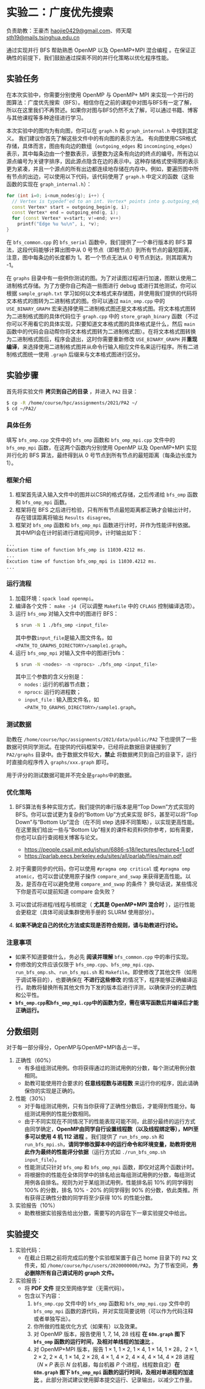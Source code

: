 # 实验二：广度优先搜索

负责助教：王豪杰 haojie0429@gmail.com、师天麾 sth19@mails.tsinghua.edu.cn

通过实现并行 BFS 帮助熟悉 OpenMP 以及 OpenMP+MPI 混合编程 。在保证正确性的前提下，我们鼓励通过探索不同的并行化策略以优化程序性能。

## 实验任务

在本次实验中，你需要分别使用 OpenMP 与 OpenMP+ MPI 来实现一个并行的图算法：广度优先搜索（BFS）。相信你在之前的课程中对图与BFS有一定了解，所以在这里我们不再赘述。如果你对图与BFS仍然不太了解，可以通过书籍、博客与其他课程等多种途径进行学习。

本次实验中的图均为有向图，你可以在 `graph.h` 和 `graph_internal.h` 中找到其定义。 我们建议你首先了解这些文件中的有向图的表示方法。 有向图使用CSR格式存储，具体而言，图由有向边的数组（`outgoing_edges` 和 `incominging_edges`）表示，其中每条边由一个整数表示，该整数为这条有向边的终点的编号。所有边以源点编号为关键字排序，因此源点隐含在边的表示中。这种存储格式使得图的表示更为紧凑，并且一个源点的所有出边都连续地存储在内存中。例如，要遍历图中所有节点的出边，可以使用以下代码，该代码使用了 `graph.h` 中定义的函数（这些函数的实现在 `graph_internal.h`）：

```cpp
for (int i=0; i<num_nodes(g); i++) {
  // Vertex is typedef'ed to an int. Vertex* points into g.outgoing_edges[]
  const Vertex* start = outgoing_begin(g, i);
  const Vertex* end = outgoing_end(g, i);
  for (const Vertex* v=start; v!=end; v++)
    printf("Edge %u %u\n", i, *v);
}
```

在 `bfs_common.cpp` 的 `bfs_serial` 函数中，我们提供了一个串行版本的 BFS 算法，这段代码能够计算出图中从 0 号节点（即根节点）到所有节点的最短距离，注意，图中每条边的长度都为 1。若一个节点无法从 0 号节点到达，则其距离为 -1。

在 `graphs` 目录中有一些供你测试的图。为了对读图过程进行加速，图默认使用二进制格式存储。为了方便你自己构造一些图进行 debug 或进行其他测试，你可以根据 `sample_graph.txt` 学习如何以文本格式来存储图，并使用我们提供的代码将文本格式的图转为二进制格式的图。你可以通过 `main_omp.cpp` 中的 `USE_BINARY_GRAPH` 宏来选择使用二进制格式图还是文本格式图。将文本格式图转为二进制格式图的具体代码位于 `graph.cpp` 中的 `store_graph_binary` 函数（不过你可以不用看它的具体实现，只要知道文本格式图的具体格式是什么，然后 `main` 函数中的代码会自动帮你将文本格式图转为二进制格式图）。在将文本格式图转换为二进制格式图后，程序会退出，这时你需要重新修改 `USE_BINARY_GRAPH` 并**重现编译**，来选择使用二进制格式图并从命令行输入相应文件名来运行程序。所有二进制格式图统一使用 `.graph` 后缀来与文本格式图进行区分。

## 实验步骤

首先将实验文件 **拷贝到自己的目录** ，并进入 `PA2` 目录：

```bash
$ cp -R /home/course/hpc/assignments/2021/PA2 ~/
$ cd ~/PA2/
```

### 具体任务

填写 `bfs_omp.cpp` 文件中的 `bfs_omp` 函数和 `bfs_omp_mpi.cpp` 文件中的 `bfs_omp_mpi` 函数，在这两个函数内分别使用 OpenMP 以及 OpenMP+MPI 实现并行化的 BFS 算法，最终得到从 0 号节点到所有节点的最短距离（每条边长度为 1）。


### 框架介绍

1. 框架首先读入输入文件中的图并以CSR的格式存储，之后传递给 `bfs_omp` 函数和 `bfs_omp_mpi` 函数。
2. 框架将在 BFS 之后进行检验，只有所有节点最短距离都正确才会输出计时，存在错误距离将输出 `Results disagree`。
3. 框架对 `bfs_omp` 函数和 `bfs_omp_mpi` 函数进行计时，并作为性能评判依据。其中MPI会在计时前进行进程间同步。计时输出如下：

```bash
...
Excution time of function bfs_omp is 11030.4212 ms.
...
Excution time of function bfs_omp_mpi is 11030.4212 ms.
...
```

### 运行流程

1. 加载环境：`spack load openmpi`。
2. 编译各个文件： `make -j4`（可以调整 `Makefile` 中的 `CFLAGS` 控制编译选项）。
3. 运行 `bfs_omp` 对输入文件中的图进行 BFS：
   ```bash
   $ srun -N 1 ./bfs_omp <input_file>
   ```
   其中参数`input_file`是输入图文件名，如`<PATH_TO_GRAPHS_DIRECTORY>/sample1.graph`。
4. 运行 `bfs_omp_mpi` 对输入文件中的图进行bfs：
   ```bash
   $ srun -N <nodes> -n <nprocs> ./bfs_omp <input_file>
   ```
   其中三个参数的含义分别是：
      * `nodes` : 运行的机器节点数；
      * `nprocs`: 运行的进程数；
      * `input_file` : 输入图文件名，如`<PATH_TO_GRAPHS_DIRECTORY>/sample1.graph`。

### 测试数据

助教在 `/home/course/hpc/assignments/2021/data/public/PA2` 下也提供了一些数据可供同学测试。在提供的代码框架中，已经将此数据目录链接到了 `PA2/graphs` 目录中。由于数据文件较大，**禁止** 将数据拷贝到自己的目录下，运行时直接向程序传入 `graphs/xxx.graph` 即可。

用于评分的测试数据可能并不完全是`graphs`中的数据。

### 优化策略

1. BFS算法有多种实现方式，我们提供的串行版本是用“Top Down”方式实现的 BFS。你可以尝试更为复杂的“Bottom Up”方式来实现 BFS，甚至可以将“Top Down”与“Bottom Up”混合（在不同 step 选择不同策略），以实现更高性能。在这里我们给出一些与“Bottom Up”相关的课件和资料供你参考，如有需要，你也可以自行查阅相关博客与论文。

   - https://people.csail.mit.edu/jshun/6886-s18/lectures/lecture4-1.pdf
   - https://parlab.eecs.berkeley.edu/sites/all/parlab/files/main.pdf



2. 对于需要同步的代码，你可以使用 `#pragma omp critical` 或 `#pragma omp atomic`，也可以尝试使用原子操作 `compare_and_swap` 来获得更高性能。以及，是否存在可以避免使用 `compare_and_swap` 的条件？ 换句话说，某些情况下你是否可以提前知道 compare 会失败？

3. 可以尝试将进程/线程与核绑定（ **尤其是 OpenMP+MPI 混合时** ），运行性能会更稳定（具体可阅读集群使用手册的 SLURM 使用部分）。

4. **如果不确定自己的优化方法或实现是否符合规则，请与助教进行讨论。**

### 注意事项

* 如果不知道要做什么，务必先 **阅读并理解** `bfs_common.cpp` 中的串行实现。
* 你修改的文件应该仅限于 `bfs_omp.cpp`、`bfs_omp_mpi.cpp`、`run_bfs_omp.sh`、`run_bfs_mpi.sh` 和 `Makefile`。即使修改了其他文件（如用于调试等目的），也要确保在 **不进行这些修改** 的情况下，程序能够正确编译运行。助教将替换所有其他文件为下发的版本后进行评测，以确保评分的正确性和公平性。
* **`bfs_omp.cpp`和`bfs_omp_mpi.cpp`中的函数为空，需在填写函数后并编译后才能正确运行。**

## 分数细则

对于每一部分得分，OpenMP与OpenMP+MPI各占一半。

1. 正确性（$60 \%$）
    * 有多组组测试用例。你将获得通过的测试用例的分数，每个测试用例分数相同。
    * 助教可能使用符合要求的 **任意线程数与进程数** 来运行你的程序，因此请确保你的实现是正确的。
2. 性能（$30 \%$）
    * 对于每组测试用例，只有当你获得了正确性分数后，才能得到性能分。每组测试用例的性能分数相同。
    * 由于不同实现在不同情况下的性能表现可能不同，此部分最终的运行方式由同学确定，**OpenMP由同学自行设置线程数（以及线程绑定等），MPI至多可以使用 4 机 112 进程** 。我们提供了 `run_bfs_omp.sh` 和 `run_bfs_mpi.sh`，**请同学修改脚本中的运行命令和环境变量，助教将使用此作为最终的性能评分依据**（运行方式如 `./run_bfs_omp.sh input_file`）。
    * 性能测试只针对 `bfs_omp` 和 `bfs_omp_mpi` 函数，即仅对这两个函数计时。
    * 将根据你的性能在全体同学中的排名给出每组测试用例的分数，每组测试用例各自排名。规则为对于某组测试用例，性能排名前 $10 \%$ 的同学得到 $100 \%$ 的分数，排名 $10 \%$ - $20 \%$ 的同学得到 $90 \%$ 的分数，依此类推。所有获得正确性分数的同学将至少获得 $10 \%$ 的性能分数。
3. 实验报告（$10 \%$）
    * 助教根据实验报告给出分数，需要写的内容在下一章实验提交中给出。

## 实验提交

1. 实验代码：
    * 在截止日期之前将完成后的整个实验框架置于自己 home 目录下的 `PA2` 文件夹，如 `/home/course/hpc/users/2020000000/PA2`。为了节省空间， **务必删除所有自己调试用的 graph 文件。**
2. 实验报告：
    * 将 **PDF 文件** 提交至网络学堂（无需代码）。
    * 包含以下内容：
        1.  `bfs_omp.cpp` 文件中的 `bfs_omp` 函数和 `bfs_omp_mpi.cpp` 文件中的 `bfs_omp_mpi` 函数的源代码，并对实现简要说明（可以作为代码注释或者单独写出）。
        2. 你所做的性能优化方式（如果有）以及效果。
        3. 对 OpenMP 版本，报告使用 $1$, $7$, $14$, $28$ 线程 **在 `68m.graph` 图下 `bfs_omp` 函数的运行时间，及相对单线程的加速比** 。
        4. 对 OpenMP+MPI 版本，报告 $1\times1$, $1\times2$, $1\times4$, $1\times14$, $1\times28$，$2\times1$, $2\times2$, $2\times4$, $1\times14$, $2\times28$, $4\times1$, $4\times2$, $4\times4$, $4\times14$, $4\times28$ 进程（$N\times P$ 表示 $N$ 台机器，每台机器  $P$ 个进程，线程数自定）**在 `68m.graph` 图下 `bfs_omp_mpi` 函数的运行时间，及相对单进程的加速比** 。此部分测试建议使用脚本提交运行、记录输出，以减少工作量。

